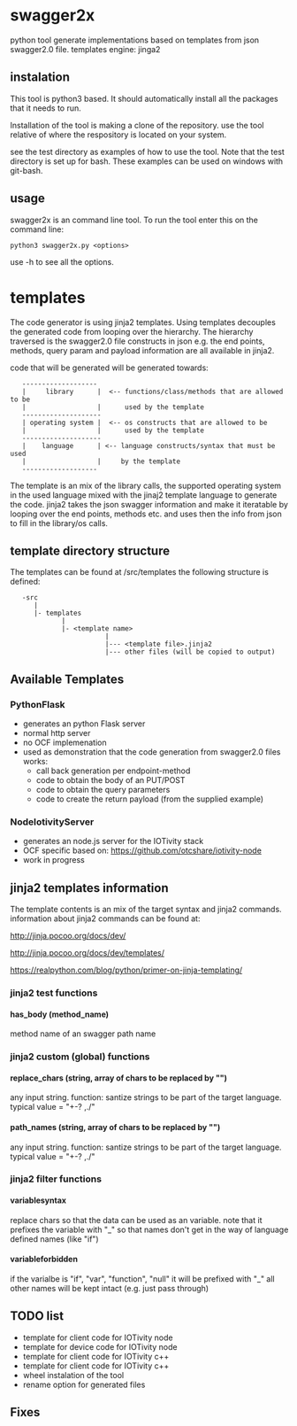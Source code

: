 # swagger2x

python tool
generate implementations based on templates from json swagger2.0 file.
templates engine: jinga2

## instalation
This tool is python3 based.
It should automatically install all the packages that it needs to run.

Installation of the tool is making a clone of the repository.
use the tool relative of where the respository is located on your system.

see the test directory as examples of how to use the tool.
Note that the test directory is set up for bash.
These examples can be used on windows with git-bash.


## usage
swagger2x is an command line tool.
To run the tool enter this on the command line:

```python3 swagger2x.py <options>```

use -h to see all the options.

# templates

The code generator is using jinja2 templates.
Using templates decouples the generated code from looping over the hierarchy.
The hierarchy traversed is the swagger2.0 file constructs in json
e.g. the end points, methods, query param and payload information are all available in jinja2.

code that will be generated will be generated towards:

       -------------------
       |     library      |  <-- functions/class/methods that are allowed to be
       |                  |      used by the template
       --------------------
       | operating system |  <-- os constructs that are allowed to be
       |                  |      used by the template
       --------------------
       |    language      | <-- language constructs/syntax that must be used
       |                  |     by the template
       -------------------

The template is an mix of the library calls, the supported operating system in the used language mixed with the jinaj2 template language to generate the code.
jinja2 takes the json swagger information and make it iteratable by looping over the end points, methods etc. and uses then the info from json to fill in the library/os calls.


## template directory structure
The templates can be found at /src/templates
the following structure is defined:

       -src
          |
          |- templates
                 |
                 |- <template name>
                            |
                            |--- <template file>.jinja2
                            |--- other files (will be copied to output)

## Available Templates

### PythonFlask
- generates an python Flask server
- normal http server
- no OCF implemenation
- used as demonstration that the code generation from swagger2.0 files works:
   - call back generation per endpoint-method
   - code to obtain the body of an PUT/POST
   - code to obtain the query parameters
   - code to create the return payload (from the supplied example)


### NodeIotivityServer
- generates an node.js server for the IOTivity stack
- OCF specific based  on:
https://github.com/otcshare/iotivity-node
- work in progress

## jinja2 templates information
The template contents is an mix of the target syntax and jinja2 commands.
information about jinja2 commands can be found at:

http://jinja.pocoo.org/docs/dev/

http://jinja.pocoo.org/docs/dev/templates/

https://realpython.com/blog/python/primer-on-jinja-templating/


### jinja2 test functions

#### has_body (method_name)
method name of an swagger path name

### jinja2 custom (global) functions

#### replace_chars (string, array of chars to be replaced by "")
any input string.
function: santize strings to be part of the target language.
typical value = "+-? ,./"


#### path_names (string, array of chars to be replaced by "")
any input string.
function: santize strings to be part of the target language.
typical value = "+-? ,./"

### jinja2 filter functions

#### variablesyntax
replace chars so that the data can be used as an variable.
note that it prefixes the variable with "_" so that names don't get in the
way of language defined names (like "if")

#### variableforbidden
if the varialbe is "if", "var", "function", "null"
it will be prefixed with "_" 
all other names will be kept intact (e.g. just pass through)

## TODO list

- template for client code for IOTivity node
- template for device code for IOTivity node
- template for client code for IOTivity c++
- template for client code for IOTivity c++
- wheel instalation of the tool
- rename option for generated files

## Fixes

<list fixes here>
